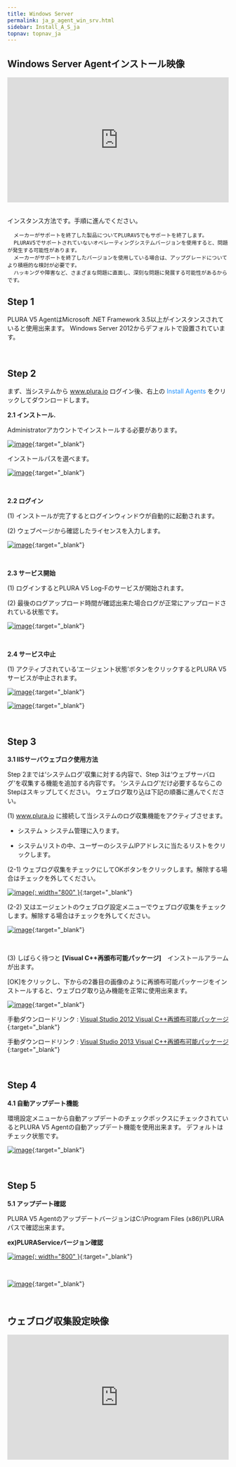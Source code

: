 ```yaml
---
title: Windows Server
permalink: ja_p_agent_win_srv.html
sidebar: Install_A_S_ja
topnav: topnav_ja
---
```






## Windows Server Agentインストール映像

<style>.embed-container { position: relative; padding-bottom: 56.25%; height: 0; overflow: hidden; max-width: 100%; } .embed-container iframe, .embed-container object, .embed-container embed { position: absolute; top: 0; left: 0; width: 100%; height: 100%; }</style><div class='embed-container'><iframe src='https://www.youtube.com/embed/kKLL_sP9w9c' frameborder='0' allowfullscreen></iframe></div>

<br />

インスタンス方法です。手順に進んでください。


      メーカーがサポートを終了した製品についてPLURAV5でもサポートを終了します。
      PLURAV5でサポートされていないオペレーティングシステムバージョンを使用すると、問題が発生する可能性があります。
      メーカーがサポートを終了したバージョンを使用している場合は、アップグレードについてより積極的な検討が必要です。
      ハッキングや障害など、さまざまな問題に直面し、深刻な問題に発展する可能性があるからです。
      

## Step 1

PLURA V5 AgentはMicrosoft .NET Framework 3.5以上がインスタンスされていると使用出来ます。
Windows Server 2012からデフォルトで設置されています。

<br />

## Step 2

まず、当システムから<font color='dodgerblue'> www.plura.io </font>ログイン後、右上の <font color='dodgerblue'> Install Agents </font> をクリックしてダウンロードします。

__2.1 インストール.__

Administratorアカウントでインストールする必要があります。

[![image](/docs/images/Ins_G/Agent_W/Agent_W_1.png)](/docs/images/Ins_G/Agent_W/Agent_W_1.png){:target="_blank"}

インストールパスを選べます。

[![image](/docs/images/Ins_G/Agent_W/Agent_W_2.png)](/docs/images/Ins_G/Agent_W/Agent_W_2.png){:target="_blank"}

<br />

__2.2 ログイン__

(1) インストールが完了するとログインウィンドウが自動的に起動されます。

(2) ウェブページから確認したライセンスを入力します。

[![image](/docs/images/Ins_G/Agent_W/Agent_W_3.png)](/docs/images/Ins_G/Agent_W/Agent_W_3.png){:target="_blank"}

<br />

__2.3 サービス開始__

(1) ログインするとPLURA V5 Log-Fのサービスが開始されます。

(2) 最後のログアップロード時間が確認出来た場合ログが正常にアップロードされている状態です。

[![image](/docs/images/Ins_G/Agent_W/Agent_W_4.png)](/docs/images/Ins_G/Agent_W/Agent_W_4.png){:target="_blank"}

<br />

__2.4 サービス中止__

(1) アクティブされている‘エージェント状態’ボタンをクリックするとPLURA V5サービスが中止されます。

[![image](/docs/images/Ins_G/Agent_W/Agent_W_5.png)](/docs/images/Ins_G/Agent_W/Agent_W_5.png){:target="_blank"}

[![image](/docs/images/Ins_G/Agent_W/Agent_W_6.png)](/docs/images/Ins_G/Agent_W/Agent_W_6.png){:target="_blank"}

<br />

## Step 3
__3.1 IISサーバウェブロク使用方法__

Step 2までは‘システムログ’収集に対する内容で、Step 3は‘ウェブサーバログ’を収集する機能を追加する内容です。
‘システムログ’だけ必要するならこのStepはスキップしてください。
ウェブログ取り込は下記の順番に進んでください。

(1) <font color='dodgerblue'> www.plura.io </font>に接続して当システムのログ収集機能をアクティブさせます。

* システム > システム管理に入ります。

* システムリストの中、ユーザーのシステムIPアドレスに当たるリストをクリックします。

(2-1) ウェブログ収集をチェックにしてOKボタンをクリックします。解除する場合はチェックを外してください。

[![image](/docs/images/Ins_G/Agent_W/Agent_W_7.png){: width="800" }](/docs/images/Ins_G/Agent_W/Agent_W_7.png){:target="_blank"}

(2-2) 又はエージェントのウェブログ設定メニューでウェブログ収集をチェックします。解除する場合はチェックを外してください。

[![image](/docs/images/Ins_G/Agent_W/Agent_W_8.png)](/docs/images/Ins_G/Agent_W/Agent_W_8.png){:target="_blank"}

<br />

(3) しばらく待つと __[Visual C++再頒布可能パッケージ]__　インストールアラームが出ます。

[OK]をクリックし、下からの2番目の画像のように再頒布可能パッケージをインストールすると、ウェブログ取り込み機能を正常に使用出来ます。

[![image](/docs/images/Ins_G/Agent_W/Agent_W_9.png)](/docs/images/Ins_G/Agent_W/Agent_W_9.png){:target="_blank"}

手動ダウンロードリンク : [Visual Studio 2012 Visual C++再頒布可能パッケージ](https://download.microsoft.com/download/1/6/B/16B06F60-3B20-4FF2-B699-5E9B7962F9AE/VSU_4/vcredist_x64.exe){:target="_blank"}

手動ダウンロードリンク : [Visual Studio 2013 Visual C++再頒布可能パッケージ](https://download.microsoft.com/download/2/E/6/2E61CFA4-993B-4DD4-91DA-3737CD5CD6E3/vcredist_x64.exe){:target="_blank"}

<br />

## Step 4

__4.1 自動アップデート機能__

環境設定メニューから自動アップデートのチェックボックスにチェックされているとPLURA V5 Agentの自動アップデート機能を使用出来ます。 デフォルトはチェック状態です。

[![image](/docs/images/Ins_G/Agent_W/Agent_W_10.png)](/docs/images/Ins_G/Agent_W/Agent_W_10.png){:target="_blank"}

<br />

## Step 5

__5.1 アップデート確認__

PLURA V5 AgentのアップデートバージョンはC:\Program Files (x86)\PLURAパスで確認出来ます。

**ex)PLURAServiceバージョン確認**

[![image](/docs/images/Ins_G/Agent_W/Agent_W_11.png){: width="800" }](/docs/images/Ins_G/Agent_W/Agent_W_11.png){:target="_blank"}

<br />

[![image](/docs/images/Ins_G/Agent_W/Agent_W_12.png)](/docs/images/Ins_G/Agent_W/Agent_W_12.png){:target="_blank"}

<br />

## ウェブログ収集設定映像
<style>.embed-container { position: relative; padding-bottom: 56.25%; height: 0; overflow: hidden; max-width: 100%; } .embed-container iframe, .embed-container object, .embed-container embed { position: absolute; top: 0; left: 0; width: 100%; height: 100%; }</style><div class='embed-container'><iframe src='https://www.youtube.com/embed/kKLL_sP9w9c' frameborder='0' allowfullscreen></iframe></div>


